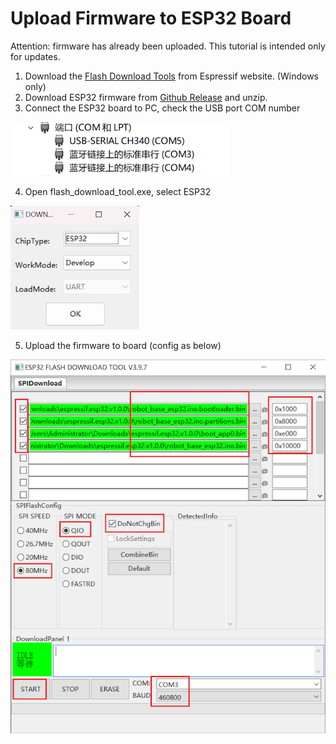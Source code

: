 # Upload Firmware to ESP32 Board

Attention: firmware has already been uploaded. This tutorial is intended only for updates.

1. Download the [Flash Download Tools](https://www.espressif.com/../support/download/other-tools) from Espressif website. (Windows only)
2. Download ESP32 firmware from [Github Release](https://github.com/ideamark/desk-emoji/releases) and unzip.
3. Connect the ESP32 board to PC, check the USB port COM number

![1731329767374](../image/download_firmware_esp32/1731329767374.png)

4. Open flash_download_tool.exe, select ESP32

![1731329829146](../image/download_firmware_esp32/1731329829146.png)

5. Upload the firmware to board (config as below)

![1731329869471](../image/download_firmware_esp32/1731329869471.png)
